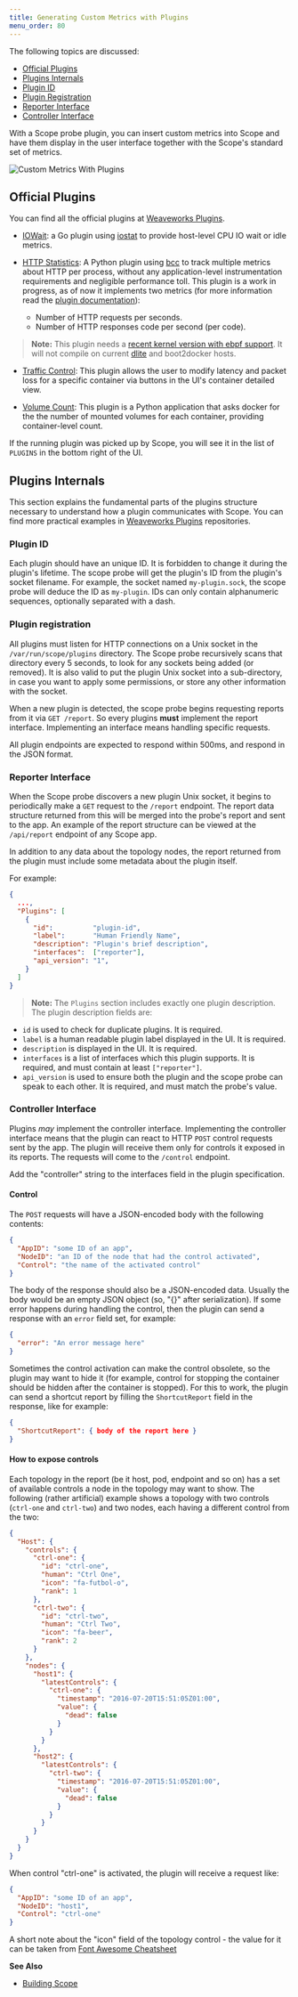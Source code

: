 ```yaml
---
title: Generating Custom Metrics with Plugins
menu_order: 80
---
```


The following topics are discussed:

 * [Official Plugins](#official-plugins)
 * [Plugins Internals](#plugins-internals)
  * [Plugin ID](#plugin-id)
  * [Plugin Registration](#plugin-registration)
  * [Reporter Interface](#reporter-interface)
  * [Controller Interface](#controller-interface)

With a Scope probe plugin, you can insert custom metrics into Scope and have them display in the user interface together with the Scope's standard set of metrics.

![Custom Metrics With Plugins](images/plugin-features.png)

## <a id="official-plugins"></a>Official Plugins

You can find all the official plugins at [Weaveworks Plugins](https://github.com/weaveworks-plugins).

* [IOWait](https://github.com/weaveworks-plugins/scope-iowait): a Go plugin using [iostat](https://en.wikipedia.org/wiki/Iostat) to provide host-level CPU IO wait or idle metrics.

* [HTTP Statistics](https://github.com/weaveworks-plugins/scope-http-statistics): A Python plugin using [bcc](http://iovisor.github.io/bcc/) to track multiple metrics about HTTP per process, without any application-level instrumentation requirements and negligible performance toll. This plugin is a work in progress, as of now it implements two metrics (for more information read the [plugin documentation](https://github.com/weaveworks-plugins/scope-http-statistics)):
	* Number of HTTP requests per seconds.
	* Number of HTTP responses code per second (per code).

> **Note:** This plugin needs a [recent kernel version with ebpf support](https://github.com/iovisor/bcc/blob/master/INSTALL.md#kernel-configuration). It will not compile on current [dlite](https://github.com/nlf/dlite) and boot2docker hosts.

* [Traffic Control](https://github.com/weaveworks-plugins/scope-traffic-control): This plugin allows the user to modify latency and packet loss for a specific container via buttons in the UI's container detailed view.

* [Volume Count](https://github.com/weaveworks-plugins/scope-volume-count): This plugin is a Python application that asks docker for the the number of mounted volumes for each container, providing container-level count.

If the running plugin was picked up by Scope, you will see it in the list of `PLUGINS` in the bottom right of the UI.

## <a id="plugins-internals"></a>Plugins Internals

This section explains the fundamental parts of the plugins structure necessary to understand how a plugin communicates with Scope.
You can find more practical examples in [Weaveworks Plugins](https://github.com/weaveworks-plugins) repositories.

### <a id="plugin-id"></a>Plugin ID

Each plugin should have an unique ID. It is forbidden to change it
during the plugin's lifetime. The scope probe will get the plugin's ID
from the plugin's socket filename. For example, the socket named
`my-plugin.sock`, the scope probe will deduce the ID as
`my-plugin`. IDs can only contain alphanumeric sequences, optionally
separated with a dash.

### <a id="plugin-registration"></a>Plugin registration

All plugins must listen for HTTP connections on a Unix socket in the `/var/run/scope/plugins` directory. The Scope probe recursively scans that directory every 5 seconds, to look for any sockets being added (or removed). It is also valid to put the plugin Unix socket into a sub-directory, in case you want to apply some permissions, or store any other information with the socket.

When a new plugin is detected, the scope probe begins requesting reports from it via `GET /report`. So every plugins **must** implement the report interface.
Implementing an interface means handling specific requests.

All plugin endpoints are expected to respond within 500ms, and respond in the JSON format.

### <a id="reporter-interface"></a>Reporter Interface

When the Scope probe discovers a new plugin Unix socket, it begins to periodically make a `GET` request to the `/report` endpoint. The report data structure returned from this will be merged into the probe's report and sent to the app. An example of the report structure can be viewed at the `/api/report` endpoint of any Scope app.

In addition to any data about the topology nodes, the report returned from the plugin must include some metadata about the plugin itself.

For example:

```json
{
  ...,
  "Plugins": [
    {
      "id":          "plugin-id",
      "label":       "Human Friendly Name",
      "description": "Plugin's brief description",
      "interfaces":  ["reporter"],
      "api_version": "1",
    }
  ]
}
```

> **Note:** The `Plugins` section includes exactly one plugin description. The plugin description fields are:

* `id` is used to check for duplicate plugins. It is required.
* `label` is a human readable plugin label displayed in the UI. It is required.
* `description` is displayed in the UI. It is required.
* `interfaces` is a list of interfaces which this plugin supports. It is required, and must contain at least `["reporter"]`.
* `api_version` is used to ensure both the plugin and the scope probe can speak to each other. It is required, and must match the probe's value.

### <a id="controller-interface"></a>Controller Interface

Plugins _may_ implement the controller interface. Implementing the
controller interface means that the plugin can react to HTTP `POST`
control requests sent by the app. The plugin will receive them only
for controls it exposed in its reports. The requests will come to the
`/control` endpoint.

Add the "controller" string to the interfaces field in the plugin specification.

#### Control

The `POST` requests will have a JSON-encoded body with the following contents:

```json
{
  "AppID": "some ID of an app",
  "NodeID": "an ID of the node that had the control activated",
  "Control": "the name of the activated control"
}
```

The body of the response should also be a JSON-encoded data. Usually
the body would be an empty JSON object (so, "{}" after
serialization). If some error happens during handling the control,
then the plugin can send a response with an `error` field set, for
example:

```json
{
  "error": "An error message here"
}
```

Sometimes the control activation can make the control obsolete, so the
plugin may want to hide it (for example, control for stopping the
container should be hidden after the container is stopped). For this
to work, the plugin can send a shortcut report by filling the
`ShortcutReport` field in the response, like for example:

```json
{
  "ShortcutReport": { body of the report here }
}
```

#### How to expose controls

Each topology in the report (be it host, pod, endpoint and so on) has
a set of available controls a node in the topology may want to
show. The following (rather artificial) example shows a topology with
two controls (`ctrl-one` and `ctrl-two`) and two nodes, each having a
different control from the two:

```json
{
  "Host": {
    "controls": {
      "ctrl-one": {
        "id": "ctrl-one",
        "human": "Ctrl One",
        "icon": "fa-futbol-o",
        "rank": 1
      },
      "ctrl-two": {
        "id": "ctrl-two",
        "human": "Ctrl Two",
        "icon": "fa-beer",
        "rank": 2
      }
    },
    "nodes": {
      "host1": {
        "latestControls": {
          "ctrl-one": {
            "timestamp": "2016-07-20T15:51:05Z01:00",
            "value": {
              "dead": false
            }
          }
        }
      },
      "host2": {
        "latestControls": {
          "ctrl-two": {
            "timestamp": "2016-07-20T15:51:05Z01:00",
            "value": {
              "dead": false
            }
          }
        }
      }
    }
  }
}
```

When control "ctrl-one" is activated, the plugin will receive a
request like:

```json
{
  "AppID": "some ID of an app",
  "NodeID": "host1",
  "Control": "ctrl-one"
}
```

A short note about the "icon" field of the topology control - the
value for it can be taken from [Font Awesome
Cheatsheet](http://fontawesome.io/cheatsheet/)



 **See Also**

  * [Building Scope](/site/building.md)


